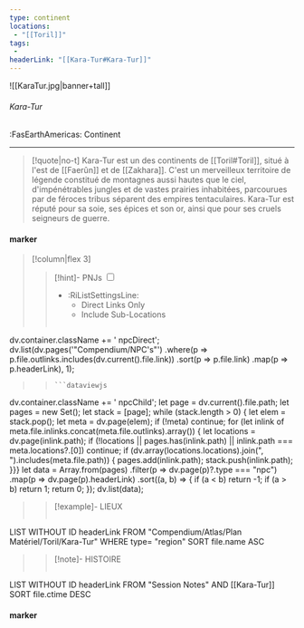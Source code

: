 ```yaml
---
type: continent
locations:
 - "[[Toril]]"
tags:
 - 
headerLink: "[[Kara-Tur#Kara-Tur]]"
---
```


![[KaraTur.jpg|banner+tall]]
###### Kara-Tur
<span class="sub2">:FasEarthAmericas: Continent</span>
___

> [!quote|no-t]
>Kara-Tur est un des continents de [[Toril#Toril]], situé à l'est de [[Faerûn]] et de [[Zakhara]]. C'est un merveilleux territoire de légende constitué de montagnes aussi hautes que le ciel, d'impénétrables jungles et de vastes prairies inhabitées, parcourues par de féroces tribus séparent des empires tentaculaires. Kara-Tur est réputé pour sa soie, ses épices et son or, ainsi que pour ses cruels seigneurs de guerre.

#### marker
> [!column|flex 3]
> > [!hint]-  PNJs
> > <input type="checkbox" id="npc"/><ul class="sortMenu"><li class="sortIcon">:RiListSettingsLine:<ul class="dropdown npcedit"><li><label for="npc" class="directLabel active">Direct Links Only</label></li><li><label for="npc" class="childLabel">Include Sub-Locations</label></li></ul></li></ul>
> >```dataviewjs
dv.container.className += ' npcDirect';
dv.list(dv.pages('"Compendium/NPC\'s"')
 .where(p => p.file.outlinks.includes(dv.current().file.link))
.sort(p => p.file.link)
.map(p => p.headerLink), 1);
>>```
>>```dataviewjs
dv.container.className += ' npcChild';
let page = dv.current().file.path;
let pages = new Set();
let stack = [page];
while (stack.length > 0) {
let elem = stack.pop();
let meta = dv.page(elem);
if (!meta) continue;
for (let inlink of meta.file.inlinks.concat(meta.file.outlinks).array()) {
let locations = dv.page(inlink.path);
if (!locations || pages.has(inlink.path) || inlink.path === meta.locations?.[0]) continue;
 if (dv.array(locations.locations).join(", ").includes(meta.file.path)) {
 pages.add(inlink.path);
 stack.push(inlink.path);
}}}
let data = Array.from(pages)
.filter(p => dv.page(p)?.type === "npc")
.map(p => dv.page(p).headerLink)
.sort((a, b) => {
if (a < b) return -1;
if (a > b) return 1;
return 0;
});
dv.list(data);
> 
>> [!example]- LIEUX
>>```dataview
LIST WITHOUT ID headerLink
FROM "Compendium/Atlas/Plan Matériel/Toril/Kara-Tur"
WHERE type= "region"
SORT file.name ASC
>
>> [!note]- HISTOIRE
>>```dataview
LIST WITHOUT ID headerLink
FROM "Session Notes" AND [[Kara-Tur]]
SORT file.ctime DESC
#### marker